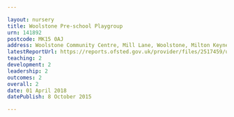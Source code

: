 ```yaml
---

layout: nursery
title: Woolstone Pre-school Playgroup
urn: 141892
postcode: MK15 0AJ
address: Woolstone Community Centre, Mill Lane, Woolstone, Milton Keynes, Buckinghamshire, MK15 0AJ
latestReportUrl: https://reports.ofsted.gov.uk/provider/files/2517459/urn/141892.pdf
teaching: 2
development: 2
leadership: 2
outcomes: 2
overall: 2
date: 01 April 2018 
datePublish: 8 October 2015

---
```

